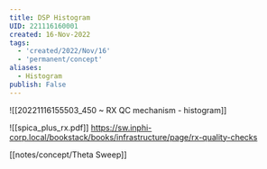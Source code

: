 ```yaml
---
title: DSP Histogram
UID: 221116160001
created: 16-Nov-2022
tags:
  - 'created/2022/Nov/16'
  - 'permanent/concept'
aliases:
  - Histogram
publish: False
---
```


![[20221116155503_450 ~ RX QC mechanism - histogram]]


![[spica_plus_rx.pdf]]
https://sw.inphi-corp.local/bookstack/books/infrastructure/page/rx-quality-checks

[[notes/concept/Theta Sweep]]